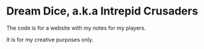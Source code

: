 # Dream Dice, a.k.a Intrepid Crusaders

The code is for a website with my notes for my players.

It is for my creative purposes only.